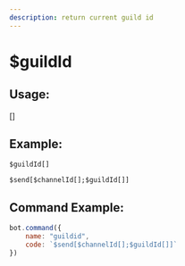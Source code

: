 ```yaml
---
description: return current guild id
---
```


# $guildId

## Usage:

\[]

## Example:

```
$guildId[]
```

```
$send[$channelId[];$guildId[]]
```

## Command Example:

```javascript
bot.command({
    name: "guildid",
    code: `$send[$channelId[];$guildId[]]`
})
```

